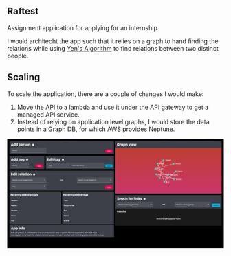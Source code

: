 ## Raftest

Assignment application for applying for an internship.

I would architecht the app such that it relies on a graph to hand finding the relations while using [Yen's Algorithm](https://en.wikipedia.org/wiki/Yen%27s_algorithm) to
find relations between two distinct people.

## Scaling
To scale the application, there are a couple of changes I would make:
1. Move the API to a lambda and use it under the API gateway to get a managed API service.
2. Instead of relying on application level graphs, I would store the data points in a Graph DB, for which AWS provides Neptune.

![screenshot](app-screenshot.png)